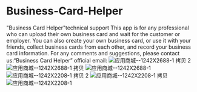 # Business-Card-Helper
"Business Card Helper"technical support
This app is for any professional who can upload their own business card and wait for the customer or employer. You can also create your own business card, or use it with your friends, collect business cards from each other, and record your business card information.
For any comments and suggestions, please contact us:“Business Card Helper” official email:
![应用商城--1242X2688-1 拷贝 2](https://user-images.githubusercontent.com/66453629/144345082-9df6e3ca-1c83-490c-83b9-b98aab5a8c0e.png)
![应用商城--1242X2688-1 拷贝](https://user-images.githubusercontent.com/66453629/144345089-0bf15c8c-3ca5-43b2-a1ea-b041e42e3bf3.png)
![应用商城--1242X2688-1](https://user-images.githubusercontent.com/66453629/144345093-c167ae6a-26a1-4113-975d-1db45e3ef4a7.png)
![应用商城--1242X2208-1 拷贝 2](https://user-images.githubusercontent.com/66453629/144345101-5fd19529-7c16-4349-8ff3-56c9c6dd8981.png)
![应用商城--1242X2208-1 拷贝](https://user-images.githubusercontent.com/66453629/144345109-ef155b63-e844-44f4-9af0-631de8105653.png)
![应用商城--1242X2208-1](https://user-images.githubusercontent.com/66453629/144345113-ba66d81e-7e3f-4155-908c-fdc72bd304c8.png)
